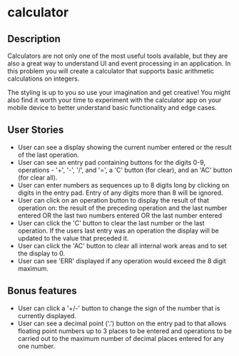 # calculator
## Description

Calculators are not only one of the most useful tools available, but they are also a great way to understand UI and event processing in an application. In this problem you will create a calculator that supports basic arithmetic calculations on integers.

The styling is up to you so use your imagination and get creative! You might also find it worth your time to experiment with the calculator app on your mobile device to better understand basic functionality and edge cases.

## User Stories

- User can see a display showing the current number entered or the result of the last operation.
- User can see an entry pad containing buttons for the digits 0-9, operations - '+', '-', '/', and '=', a 'C' button (for clear), and an 'AC' button (for clear all).
- User can enter numbers as sequences up to 8 digits long by clicking on digits in the entry pad. Entry of any digits more than 8 will be ignored.
- User can click on an operation button to display the result of that operation on:
the result of the preceding operation and the last number entered OR
the last two numbers entered OR
the last number entered
- User can click the 'C' button to clear the last number or the last operation. If the users last entry was an operation the display will be updated to the value that preceded it.
- User can click the 'AC' button to clear all internal work areas and to set the display to 0.
- User can see 'ERR' displayed if any operation would exceed the 8 digit maximum.

## Bonus features

- User can click a '+/-' button to change the sign of the number that is currently displayed.
- User can see a decimal point ('.') button on the entry pad to that allows floating point numbers up to 3 places to be entered and operations to be carried out to the maximum number of decimal places entered for any one number.